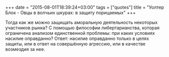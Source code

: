 +++
date = "2015-08-01T18:39:24+03:00"
tags = ["quotes"]
title = "Уолтер Блок - Овцы в волчьих шкурах: в защиту порицаемых"
+++

Тогда как же можно защищать аморальную деятельность некоторых участников рынка?
С помощью философии либертарианства, которая ограничена анализом единственной
проблемы: при каких условиях насилие оправданно? Ответ: насилие оправданно
только в целях защиты, или в ответ на совершённую агрессию, или в качестве
возмездия за нее.
